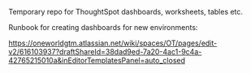 Temporary repo for ThoughtSpot dashboards, worksheets, tables etc. 

Runbook for creating dashboards for new environments:

https://oneworldgtm.atlassian.net/wiki/spaces/OT/pages/edit-v2/616103937?draftShareId=38dad9ed-7a20-4ac1-9c4a-42765215010a&inEditorTemplatesPanel=auto_closed
